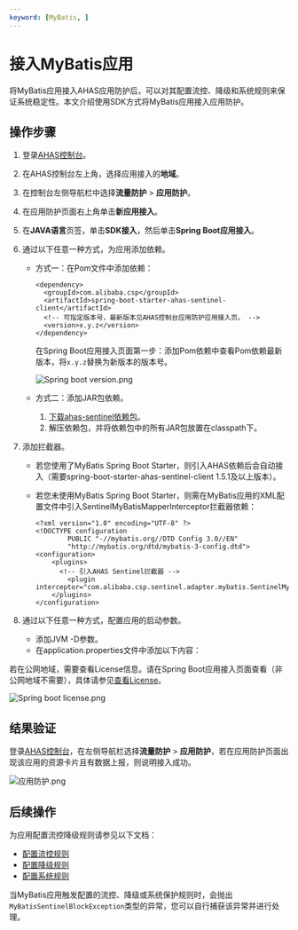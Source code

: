 ```yaml
---
keyword: [MyBatis, ]
---
```


# 接入MyBatis应用

将MyBatis应用接入AHAS应用防护后，可以对其配置流控、降级和系统规则来保证系统稳定性。本文介绍使用SDK方式将MyBatis应用接入应用防护。

## 操作步骤

1.  登录[AHAS控制台](https://ahas.console.aliyun.com/)。
2.  在AHAS控制台左上角，选择应用接入的**地域**。
3.  在控制台左侧导航栏中选择**流量防护** \> **应用防护**。
4.  在应用防护页面右上角单击**新应用接入**。
5.  在**JAVA语言**页签，单击**SDK接入**，然后单击**Spring Boot应用接入**。
6.  通过以下任意一种方式，为应用添加依赖。
    -   方式一：在Pom文件中添加依赖：

        ```
        <dependency>
          <groupId>com.alibaba.csp</groupId>
          <artifactId>spring-boot-starter-ahas-sentinel-client</artifactId>
          <!-- 可指定版本号，最新版本见AHAS控制台应用防护应用接入页。 -->
          <version>x.y.z</version>
        </dependency>
        ```

        在Spring Boot应用接入页面第一步：添加Pom依赖中查看Pom依赖最新版本，将`x.y.z`替换为新版本的版本号。

        ![Spring boot version.png](https://static-aliyun-doc.oss-cn-hangzhou.aliyuncs.com/assets/img/zh-CN/8633858951/p141609.png)

    -   方式二：添加JAR包依赖。
        1.  [下载ahas-sentinel依赖包](https://aliware-images.oss-cn-hangzhou.aliyuncs.com/ahas/ahas-sentinel.zip)。
        2.  解压依赖包，并将依赖包中的所有JAR包放置在classpath下。
7.  添加拦截器。
    -   若您使用了MyBatis Spring Boot Starter，则引入AHAS依赖后会自动接入（需要spring-boot-starter-ahas-sentinel-client 1.5.1及以上版本）。
    -   若您未使用MyBatis Spring Boot Starter，则需在MyBatis应用的XML配置文件中引入SentinelMyBatisMapperInterceptor拦截器依赖：

        ```
        <?xml version="1.0" encoding="UTF-8" ?>
        <!DOCTYPE configuration
                PUBLIC "-//mybatis.org//DTD Config 3.0//EN"
                "http://mybatis.org/dtd/mybatis-3-config.dtd">
        <configuration>
            <plugins>
              <!-- 引入AHAS Sentinel拦截器 -->
                <plugin interceptor="com.alibaba.csp.sentinel.adapter.mybatis.SentinelMyBatisMapperInterceptor"/>
            </plugins>
        </configuration>
        ```

8.  通过以下任意一种方式，配置应用的启动参数。
    -   添加JVM -D参数。
    -   在application.properties文件中添加以下内容：

若在公网地域，需要查看License信息。请在Spring Boot应用接入页面查看（非公网地域不需要），具体请参见[查看License](/cn.zh-CN/应用防护/参考信息/查看License.md)。

![Spring boot license.png](https://static-aliyun-doc.oss-cn-hangzhou.aliyuncs.com/assets/img/zh-CN/8633858951/p139532.png)

## 结果验证

登录[AHAS控制台](https://ahas.console.aliyun.com)，在左侧导航栏选择**流量防护** \> **应用防护**，若在应用防护页面出现该应用的资源卡片且有数据上报，则说明接入成功。

![应用防护.png](https://static-aliyun-doc.oss-cn-hangzhou.aliyuncs.com/assets/img/zh-CN/1733858951/p139423.png)

## 后续操作

为应用配置流控降级规则请参见以下文档：

-   [配置流控规则](/cn.zh-CN/应用防护/配置规则/配置流控规则.md)
-   [配置降级规则](/cn.zh-CN/应用防护/配置规则/配置降级规则.md)
-   [配置系统规则](/cn.zh-CN/应用防护/配置规则/配置系统规则.md)

当MyBatis应用触发配置的流控、降级或系统保护规则时，会抛出`MyBatisSentinelBlockException`类型的异常，您可以自行捕获该异常并进行处理。

